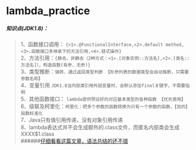 # lambda_practice

##### 知识点(JDK1.8)：
>1、函数接口调用： `{<1>.@FunctionalInterface,<2>.default method,<3>.函数接口多继承下的方法引用,<4>.链式操作}`<br/>
>2、方法引用：`{静态，非静态（2种方式：<1>.[对象实例::方法名],<2>.[类名::方法名]），构造函数(有参，无参)}`<br/>
>3、类型推断：`强转、通过返回类型判断 【形参列表的数据类型会自动推断，只需要参数名称】`<br/>
>4、变量引用 `JDK1.8当内部类引用外部变量时，会默认添加final关键字，不需要指明`<br/>
>5、其他函数接口： `lambda提供预设好的对应基本类型的各种函数 【优先使用】`<br/>
>6、级联及柯里化：`柯里化：把多个参数的函数转换为只有一个参数的函数，【目的】函数标准化`<br/>
>7、Java只有值引用传递，没有对象引用传递<br/>
>8、lambda表达式并不会生成额外的.class文件，而匿名内部类会生成XXXX$1.class<br/>
######[仔细看看这篇文章，语法总结的还不错](https://blog.csdn.net/zymx14/article/details/70175746)

